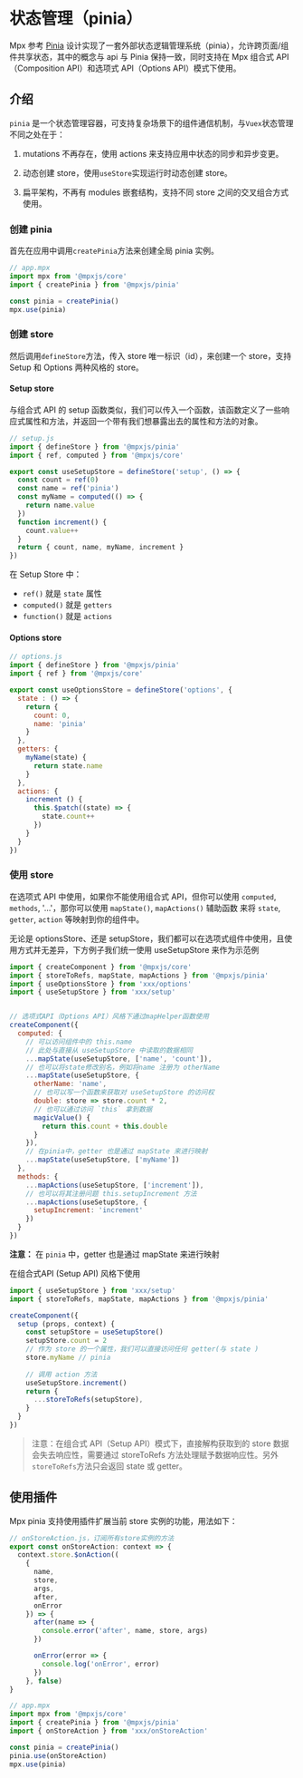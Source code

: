 # 状态管理（pinia）

Mpx 参考 [Pinia](https://pinia.vuejs.org/) 设计实现了一套外部状态逻辑管理系统（pinia），允许跨页面/组件共享状态，其中的概念与 api 与 Pinia 保持一致，同时支持在 Mpx 组合式 API（Composition API）和选项式 API（Options API）模式下使用。

## 介绍

`pinia` 是一个状态管理容器，可支持复杂场景下的组件通信机制，与`Vuex`状态管理不同之处在于：

1. mutations 不再存在，使用 actions 来支持应用中状态的同步和异步变更。

2. 动态创建 store，使用`useStore`实现运行时动态创建 store。

3. 扁平架构，不再有 modules 嵌套结构，支持不同 store 之间的交叉组合方式使用。

### 创建 pinia

首先在应用中调用`createPinia`方法来创建全局 pinia 实例。

``` js
// app.mpx
import mpx from '@mpxjs/core'
import { createPinia } from '@mpxjs/pinia'

const pinia = createPinia()
mpx.use(pinia)
```
### 创建 store

然后调用`defineStore`方法，传入 store 唯一标识（id），来创建一个 store，支持 Setup 和 Options 两种风格的 store。

#### Setup store
与组合式 API 的 setup 函数类似，我们可以传入一个函数，该函数定义了一些响应式属性和方法，并返回一个带有我们想暴露出去的属性和方法的对象。

``` js
// setup.js
import { defineStore } from '@mpxjs/pinia'
import { ref, computed } from '@mpxjs/core'

export const useSetupStore = defineStore('setup', () => {
  const count = ref(0)
  const name = ref('pinia')
  const myName = computed(() => {
    return name.value
  })
  function increment() {
    count.value++
  }
  return { count, name, myName, increment }
})
```

在 Setup Store 中：
* `ref()` 就是 `state` 属性
* `computed()` 就是 `getters`
* `function()` 就是 `actions`

#### Options store

```js
// options.js
import { defineStore } from '@mpxjs/pinia'
import { ref } from '@mpxjs/core'

export const useOptionsStore = defineStore('options', {
  state : () => {
    return {
      count: 0,
      name: 'pinia'
    }
  },
  getters: {
    myName(state) {
      return state.name
    }
  },
  actions: {
    increment () {
      this.$patch((state) => {
        state.count++
      })
    }
  }
})
```
### 使用 store

在选项式 API 中使用，如果你不能使用组合式 API，但你可以使用 `computed`, `methods`, '...'，那你可以使用 `mapState()`, `mapActions()` 辅助函数
来将 `state`, `getter`, `action` 等映射到你的组件中。

无论是 optionsStore、还是 setupStore，我们都可以在选项式组件中使用，且使用方式并无差异，下方例子我们统一使用 useSetupStore 来作为示范例

```js
import { createComponent } from '@mpxjs/core'
import { storeToRefs, mapState, mapActions } from '@mpxjs/pinia'
import { useOptionsStore } from 'xxx/options'
import { useSetupStore } from 'xxx/setup'


// 选项式API（Options API）风格下通过mapHelper函数使用
createComponent({
  computed: {
    // 可以访问组件中的 this.name
    // 此处与直接从 useSetupStore 中读取的数据相同
    ...mapState(useSetupStore, ['name', 'count']),
    // 也可以将state修改别名，例如将name 注册为 otherName
    ...mapState(useSetupStore, {
      otherName: 'name',
      // 也可以写一个函数来获取对 useSetupStore 的访问权
      double: store => store.count * 2,
      // 也可以通过访问 `this` 拿到数据
      magicValue() {
        return this.count + this.double
      }
    }),
    // 在pinia中，getter 也是通过 mapState 来进行映射
    ...mapState(useSetupStore, ['myName'])
  },
  methods: {
    ...mapActions(useSetupStore, ['increment']),
    // 也可以将其注册问题 this.setupIncrement 方法
    ...mapActions(useSetupStore, {
      setupIncrement: 'increment'
    })
  }
})
```
**注意：** 在 `pinia` 中，getter 也是通过 mapState 来进行映射

在组合式API (Setup API) 风格下使用
```js
import { useSetupStore } from 'xxx/setup'
import { storeToRefs, mapState, mapActions } from '@mpxjs/pinia'

createComponent({
  setup (props, context) {
    const setupStore = useSetupStore()
    setupStore.count = 2
    // 作为 store 的一个属性，我们可以直接访问任何 getter(与 state )
    store.myName // pinia
    
    // 调用 action 方法  
    useSetupStore.increment()
    return {
      ...storeToRefs(setupStore),
    }
  }
})
```
> 注意：在组合式 API（Setup API）模式下，直接解构获取到的 store 数据会失去响应性，需要通过 storeToRefs 方法处理赋予数据响应性。另外`storeToRefs`方法只会返回 state 或 getter。

## 使用插件

Mpx pinia 支持使用插件扩展当前 store 实例的功能，用法如下：

``` js
// onStoreAction.js，订阅所有store实例的方法
export const onStoreAction: context => {
  context.store.$onAction((
    {
      name,
      store,
      args,
      after,
      onError
    }) => {
      after(name => {
        console.error('after', name, store, args)
      })

      onError(error => {
        console.log('onError', error)
      })
    }, false)
}

// app.mpx
import mpx from '@mpxjs/core'
import { createPinia } from '@mpxjs/pinia'
import { onStoreAction } from 'xxx/onStoreAction'

const pinia = createPinia()
pinia.use(onStoreAction)
mpx.use(pinia)
```
